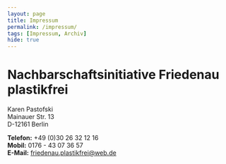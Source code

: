 ```yaml
---
layout: page
title: Impressum
permalink: /impressum/
tags: [Impressum, Archiv]
hide: true
---
```


# Nachbarschaftsinitiative Friedenau plastikfrei
Karen Pastofski  
Mainauer Str. 13  
D-12161 Berlin

**Telefon:** +49 (0)30 26 32 12 16  
**Mobil:** 0176 - 43 07 36 57  
**E-Mail:** [friedenau.plastikfrei@web.de](mailto:friedenau.plastikfrei@web.de)

